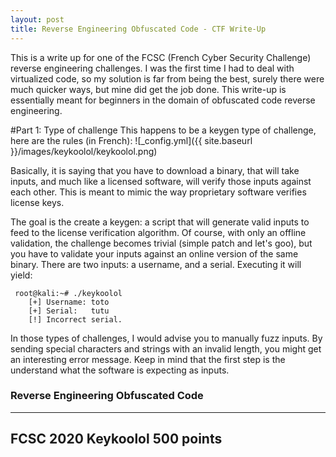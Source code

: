 ```yaml
---
layout: post
title: Reverse Engineering Obfuscated Code - CTF Write-Up
---
```

This is a write up for one of the FCSC (French Cyber Security Challenge) reverse engineering challenges. I was the first time I had to deal with virtualized code, so my solution is far from being the best, surely there were much quicker ways, but mine did get the job done.
This write-up is essentially meant for beginners in the domain of obfuscated code reverse engineering.

#Part 1: Type of challenge
This happens to be a keygen type of challenge, here are the rules (in French):
![_config.yml]({{ site.baseurl }}/images/keykoolol/keykoolol.png)

Basically, it is saying that you have to download a binary, that will take inputs, and much like a licensed software, will verify those inputs against each other. This is meant to mimic the way proprietary software verifies license keys.

The goal is the create a keygen: a script that will generate valid inputs to feed to the license verification algorithm.
Of course, with only an offline validation, the challenge becomes trivial (simple patch and let's goo), but you have to validate your inputs against an online version of the same binary. There are two inputs: a username, and a serial.
Executing it will yield:
```shell
 root@kali:~# ./keykoolol 
    [+] Username: toto
    [+] Serial:   tutu
    [!] Incorrect serial.
```
In those types of challenges, I would advise you to manually fuzz inputs. By sending special characters and strings with an invalid length, you might get an interesting error message. Keep in mind that the first step is the understand what the software is expecting as inputs.

### Reverse Engineering Obfuscated Code
---
FCSC 2020
Keykoolol
500 points
---
